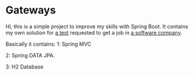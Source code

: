 # Gateways
Hi, this is a simple project to improve my skills with Spring Boot.
It contains my own solution for [a test](TEST.md) requested to get a job in [a software company](https://www.musala.com/).

Basically it contains: 
1: Spring MVC

2: Spring DATA JPA.

3: H2 Database
